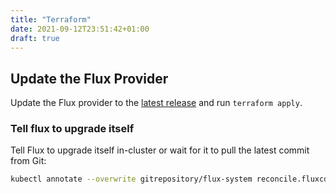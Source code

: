 ```yaml
---
title: "Terraform"
date: 2021-09-12T23:51:42+01:00
draft: true
---
```


## Update the Flux Provider

Update the Flux provider to the [latest release](https://github.com/fluxcd/terraform-provider-flux/releases)
and run `terraform apply`.

### Tell flux to upgrade itself

Tell Flux to upgrade itself in-cluster or wait for it to pull the latest commit from Git:

```bash
kubectl annotate --overwrite gitrepository/flux-system reconcile.fluxcd.io/requestedAt="$(date +%s)"
```
